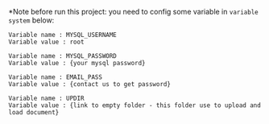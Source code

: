 

*Note before run this project:
you need to config some variable in `variable system` below:

```
Variable name : MYSQL_USERNAME
Variable value : root
```

```
Variable name : MYSQL_PASSWORD
Variable value : {your mysql password}
```

```
Variable name : EMAIL_PASS
Variable value : {contact us to get password}
```

```
Variable name : UPDIR
Variable value : {link to empty folder - this folder use to upload and load document}
```

